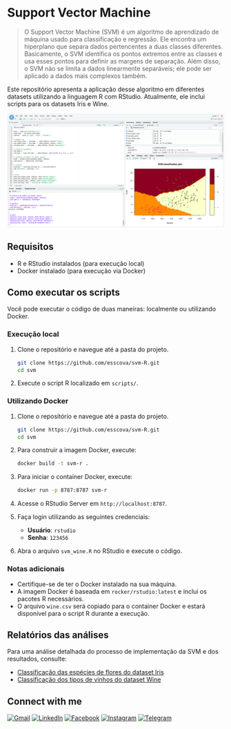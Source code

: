 # Support Vector Machine

> O Support Vector Machine (SVM) é um algoritmo de aprendizado de máquina usado para classificação e regressão. Ele encontra um hiperplano que separa dados pertencentes a duas classes diferentes. Basicamente, o SVM identifica os pontos extremos entre as classes e usa esses pontos para definir as margens de separação. Além disso, o SVM não se limita a dados linearmente separáveis; ele pode ser aplicado a dados mais complexos também.

Este repositório apresenta a aplicação desse algoritmo em diferentes datasets utilizando a linguagem R com RStudio. Atualmente, ele inclui scripts para os datasets Iris e Wine.

![image](screenshot.png)

## Requisitos

- R e RStudio instalados (para execução local)
- Docker instalado (para execução via Docker)

## Como executar os scripts

Você pode executar o código de duas maneiras: localmente ou utilizando Docker.

### Execução local

1. Clone o repositório e navegue até a pasta do projeto.
    ```sh
    git clone https://github.com/esscova/svm-R.git
    cd svm
    ```

2. Execute o script R localizado em `scripts/`.

### Utilizando Docker

1. Clone o repositório e navegue até a pasta do projeto.
    ```sh
    git clone https://github.com/esscova/svm-R.git
    cd svm
    ```

2. Para construir a imagem Docker, execute:
    ```sh
    docker build -t svm-r .
    ```

3. Para iniciar o container Docker, execute:
    ```sh
    docker run -p 8787:8787 svm-r
    ```

4. Acesse o RStudio Server em `http://localhost:8787`.

5. Faça login utilizando as seguintes credenciais:
    - **Usuário**: `rstudio`
    - **Senha**: `123456`

6. Abra o arquivo `svm_wine.R` no RStudio e execute o código.

### Notas adicionais

- Certifique-se de ter o Docker instalado na sua máquina.
- A imagem Docker é baseada em `rocker/rstudio:latest` e inclui os pacotes R necessários.
- O arquivo `wine.csv` será copiado para o container Docker e estará disponível para o script R durante a execução.

## Relatórios das análises
Para uma análise detalhada do processo de implementação da SVM e dos resultados, consulte:

- <a href='/reports/iris_reports.md'>Classificação das espécies de flores do dataset Iris</a>
- <a href='/reports/wine_reports.md'>Classificação dos tipos de vinhos do dataset Wine</a>

## Connect with me

[![Gmail](https://img.shields.io/badge/Gmail-D14836?style=for-the-badge&logo=gmail&logoColor=white)](mailto:wmoreira.ds@gmail.com)
[![LinkedIn](https://img.shields.io/badge/linkedin-%230077B5.svg?style=for-the-badge&logo=linkedin&logoColor=white)](https://www.linkedin.com/in/wellington-moreira-santos/)
[![Facebook](https://img.shields.io/badge/Facebook-%231877F2.svg?style=for-the-badge&logo=Facebook&logoColor=white)](https://www.facebook.com/wellmoreiras)
[![Instagram](https://img.shields.io/badge/Instagram-%23E4405F.svg?style=for-the-badge&logo=Instagram&logoColor=white)](https://www.instagram.com/moreira.883/)
[![Telegram](https://img.shields.io/badge/Telegram-2CA5E0?style=for-the-badge&logo=telegram&logoColor=white)](https://t.me/wellington_moreira_santos)

